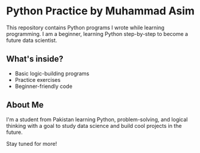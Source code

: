 # Python Practice by Muhammad Asim

This repository contains Python programs I wrote while learning programming. I am a beginner, learning Python step-by-step to become a future data scientist.

## What's inside?
- Basic logic-building programs
- Practice exercises
- Beginner-friendly code

## About Me
I'm a student from Pakistan learning Python, problem-solving, and logical thinking with a goal to study data science and build cool projects in the future.

Stay tuned for more!
